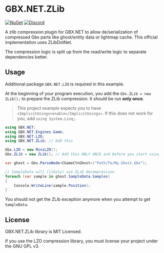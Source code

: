 # GBX.NET.ZLib

[![NuGet](https://img.shields.io/nuget/vpre/GBX.NET.ZLib?style=for-the-badge&logo=nuget)](https://www.nuget.org/packages/GBX.NET.ZLib/)
[![Discord](https://img.shields.io/discord/1012862402611642448?style=for-the-badge&logo=discord)](https://discord.gg/tECTQcAWC9)

A zlib compression plugin for GBX.NET to allow de/serialization of compressed Gbx parts like ghost/entity data or lightmap cache. This official implementation uses ZLibDotNet.

The compression logic is split up from the read/write logic to separate dependencies better.

## Usage

Additional package `GBX.NET.LZO` is required in this example.

At the beginning of your program execution, you add the `Gbx.ZLib = new ZLib();` to prepare the ZLib compression. It should be run **only once**.

> This project example expects you to have `<ImplicitUsings>enable</ImplicitUsings>`. If this does not work for you, add `using System.Linq;`.

```cs
using GBX.NET;
using GBX.NET.Engines.Game;
using GBX.NET.LZO;
using GBX.NET.ZLib; // Add this

Gbx.LZO = new MiniLZO();
Gbx.ZLib = new ZLib(); // Add this ONLY ONCE and before you start using Parse methods

var ghost = Gbx.ParseNode<CGameCtnGhost>("Path/To/My.Ghost.Gbx");

// SampleData will (likely) use ZLib decompression
foreach (var sample in ghost.SampleData.Samples)
{
	Console.WriteLine(sample.Position);
}
```

You should not get the ZLib exception anymore when you attempt to get `SampleData`.

## License

GBX.NET.ZLib library is MIT Licensed.

If you use the LZO compression library, you must license your project under the GNU GPL v3.